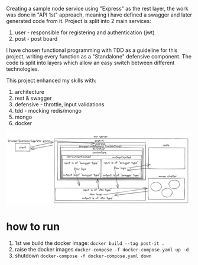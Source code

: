 Creating a sample node service using "Express" as the rest layer,
the work was done in "API 1st" approach, meaning i have defined a swagger and later generated code from it.
Project is split into 2 main services:

1. user - responsible for registering and authentication (jwt)
2. post - post board

I have chosen functional programming with TDD as a guideline for this project, writing every function as a "Standalone" defensive component.
The code is split into layers which allow an easy switch between different technologies.

This project enhanced my skills with:

1. architecture
2. rest & swagger
3. defensive - throttle, input validations
4. tdd - mocking redis/mongo
5. mongo
6. docker

![architecture](img.png)

# how to run

1. 1st we build the docker image: `docker build --tag post-it .`
2. raise the docker images `docker-compose -f docker-compose.yaml up -d`
3. shutdown `docker-compose -f docker-compose.yaml down`
